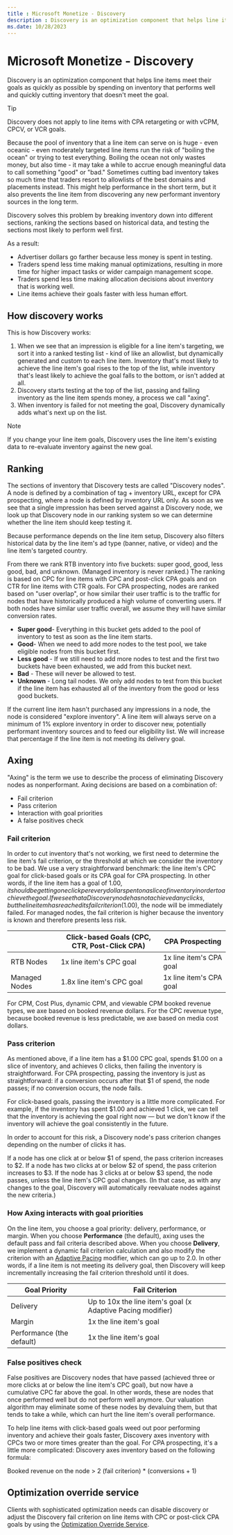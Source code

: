 ```yaml
---
title : Microsoft Monetize - Discovery
description : Discovery is an optimization component that helps line items meet their goals as quickly as possible.
ms.date: 10/28/2023
---
```



# Microsoft Monetize - Discovery

Discovery is an optimization component that helps line items meet their
goals as quickly as possible by spending on inventory that performs well
and quickly cutting inventory that doesn't meet the goal.

> [!TIP]
> Discovery does not apply to line items with CPA retargeting or with vCPM, CPCV, or VCR goals.

Because the pool of inventory that a line item can serve on is huge -
even oceanic - even moderately targeted line items run the risk of
"boiling the ocean" or trying to test everything. Boiling the ocean not
only wastes money, but also time - it may take a while to accrue enough
meaningful data to call something "good" or "bad." Sometimes cutting bad
inventory takes so much time that traders resort to allowlists of the
best domains and placements instead. This might help performance in the
short term, but it also prevents the line item from discovering any new
performant inventory sources in the long term.

Discovery solves this problem by breaking inventory down into different
sections, ranking the sections based on historical data, and testing the
sections most likely to perform well first.

As a result:

- Advertiser dollars go farther because less money is spent in testing.
- Traders spend less time making manual optimizations, resulting in more
  time for higher impact tasks or wider campaign management scope.
- Traders spend less time making allocation decisions about inventory
  that is working well.
- Line items achieve their goals faster with less human effort.

## How discovery works

This is how Discovery works:

1. When we see that an impression is eligible for a line item's
    targeting, we sort it into a ranked testing list - kind of like an
    allowlist, but dynamically generated and custom to each line item.
    Inventory that's most likely to achieve the line item's goal rises
    to the top of the list, while inventory that's least likely to
    achieve the goal falls to the bottom, or isn't added at all.
1. Discovery starts testing at the top of the list, passing and failing
    inventory as the line item spends money, a process we call "axing".
1. When inventory is failed for not meeting the goal, Discovery
    dynamically adds what's next up on the list.

> [!NOTE]
> If you change your line item goals, Discovery uses the line item's existing data to re-evaluate inventory against the new goal.

## Ranking

The sections of inventory that Discovery tests are called "Discovery
nodes". A node is defined by a combination of tag + inventory URL,
except for CPA prospecting, where a node is defined by inventory URL
only. As soon as we see that a single impression has been served against
a Discovery node, we look up that Discovery node in our ranking system
so we can determine whether the line item should keep testing it.

Because performance depends on the line item setup, Discovery also
filters historical data by the line item's ad type (banner, native, or
video) and the line item's targeted country.

From there we rank RTB inventory into five buckets: super good, good,
less good, bad, and unknown. (Managed inventory is never ranked.) The
ranking is based on CPC for line items with CPC and post-click CPA goals
and on CTR for line items with CTR goals. For CPA prospecting, nodes are
ranked based on "user overlap", or how similar their user traffic is to
the traffic for nodes that have historically produced a high volume of
converting users. If both nodes have similar user traffic overall, we
assume they will have similar conversion rates.

- **Super good**- Everything in this bucket gets added to the pool of
  inventory to test as soon as the line item starts.
- **Good**- When we need to add more nodes to the test pool, we take
  eligible nodes from this bucket first.
- **Less good** - If we still need to add more nodes to test and the
  first two buckets have been exhausted, we add from this bucket next.
- **Bad** - These will never be allowed to test.
- **Unknown** - Long tail nodes. We only add nodes to test from this
  bucket if the line item has exhausted all of the inventory from the
  good or less good buckets.

If the current line item hasn't purchased any impressions in a node, the
node is considered "explore inventory". A line item will always serve on
a minimum of 1% explore inventory in order to discover new, potentially
performant inventory sources and to feed our eligibility list. We will
increase that percentage if the line item is not meeting its delivery
goal.

## Axing

"Axing" is the term we use to describe the process of eliminating
Discovery nodes as nonperformant. Axing decisions are based on a
combination of:

- Fail criterion
- Pass criterion
- Interaction with goal priorities
- A false positives check

### Fail criterion

In order to cut inventory that's not working, we first need to determine
the line item's fail criterion, or the threshold at which we consider
the inventory to be bad. We use a very straightforward benchmark: the
line item's CPC goal for click-based goals or its CPA goal for CPA
prospecting. In other words, if the line item has a goal of $1.00, it
should be getting one click per every dollar spent on a slice of
inventory in order to achieve the goal. If we see that a Discovery node
has not achieved any clicks, but the line item has reached its fail
criterion ($1.00), the node will be immediately failed. For managed
nodes, the fail criterion is higher because the inventory is known and
therefore presents less risk.

|  | Click-based Goals (CPC, CTR, Post-Click CPA) | CPA Prospecting |
|---|---|---|
| RTB Nodes | 1x line item's CPC goal | 1x line item's CPA goal |
| Managed Nodes | 1.8x line item's CPC goal | 1x line item's CPA goal |

For CPM, Cost Plus, dynamic CPM, and viewable CPM booked revenue types,
we axe based on booked revenue dollars. For the CPC revenue type,
because booked revenue is less predictable, we axe based on media cost
dollars.

### Pass criterion

As mentioned above, if a line item has a $1.00 CPC goal, spends $1.00 on
a slice of inventory, and achieves 0 clicks, then failing the inventory
is straightforward. For CPA prospecting, passing the inventory is just
as straightforward: if a conversion occurs after that $1 of spend, the
node passes; if no conversion occurs, the node fails.

For click-based goals, passing the inventory is a little more
complicated. For example, if the inventory has spent $1.00 and achieved
1 click, we can tell that the inventory is achieving the goal right now
— but we don't know if the inventory will achieve the goal consistently
in the future.

In order to account for this risk, a Discovery node's pass criterion
changes depending on the number of clicks it has.

If a node has one click at or below $1 of spend, the pass criterion
increases to $2. If a node has two clicks at or below $2 of spend, the
pass criterion increases to $3. If the node has 3 clicks at or below $3
spend, the node passes, unless the line item's CPC goal changes. (In
that case, as with any changes to the goal, Discovery will automatically
reevaluate nodes against the new criteria.)

### How Axing interacts with goal priorities

On the line item, you choose a goal priority: delivery, performance, or
margin. When you choose **Performance**
(the default), axing uses the default pass and fail criteria described
above. When you choose **Delivery**, we
implement a dynamic fail criterion calculation and also modify the
criterion with an [Adaptive Pacing](adaptive-pacing.md)
modifier, which can go up to 2.0. In other words, if a line item is not
meeting its delivery goal, then Discovery will keep incrementally
increasing the fail criterion threshold until it does.

| Goal Priority | Fail Criterion |
|---|---|
| Delivery | Up to 10x the line item's goal (x Adaptive Pacing modifier) |
| Margin | 1x the line item's goal |
| Performance (the default) | 1x the line item's goal |


### False positives check

False positives are Discovery nodes that have passed (achieved three or
more clicks at or below the line item's CPC goal), but now have a
cumulative CPC far above the goal. In other words, these are nodes that
once performed well but do not perform well anymore. Our valuation
algorithm may eliminate some of these nodes by devaluing them, but that
tends to take a while, which can hurt the line item's overall
performance.

To help line items with click-based goals weed out poor performing
inventory and achieve their goals faster, Discovery axes inventory with
CPCs two or more times greater than the goal. For CPA prospecting, it's
a little more complicated: Discovery axes inventory based on the
following formula:

Booked revenue on the node \> 2 (fail criterion) \* (conversions + 1)

## Optimization override service

Clients with sophisticated optimization needs can disable discovery or
adjust the Discovery fail criterion on line items with CPC or post-click
CPA goals by using the [Optimization Override Service](../digital-platform-api/optimization-override-service.md).

